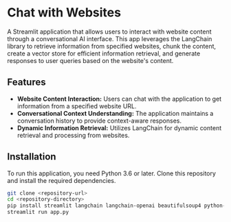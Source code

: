 # Chat with Websites

A Streamlit application that allows users to interact with website content through a conversational AI interface. This app leverages the LangChain library to retrieve information from specified websites, chunk the content, create a vector store for efficient information retrieval, and generate responses to user queries based on the website's content.

## Features

- **Website Content Interaction:** Users can chat with the application to get information from a specified website URL.
- **Conversational Context Understanding:** The application maintains a conversation history to provide context-aware responses.
- **Dynamic Information Retrieval:** Utilizes LangChain for dynamic content retrieval and processing from websites.

## Installation

To run this application, you need Python 3.6 or later. Clone this repository and install the required dependencies.

```bash
git clone <repository-url>
cd <repository-directory>
pip install streamlit langchain langchain-openai beautifulsoup4 python-dotenv chromadb
streamlit run app.py

